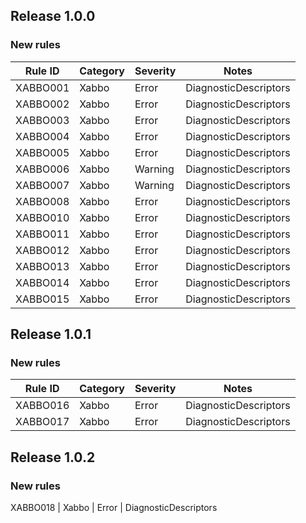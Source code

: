 ## Release 1.0.0

### New rules

Rule ID | Category | Severity | Notes
--------|----------|----------|-------
XABBO001 | Xabbo | Error | DiagnosticDescriptors
XABBO002 | Xabbo | Error | DiagnosticDescriptors
XABBO003 | Xabbo | Error | DiagnosticDescriptors
XABBO004 | Xabbo | Error | DiagnosticDescriptors
XABBO005 | Xabbo | Error | DiagnosticDescriptors
XABBO006 | Xabbo | Warning | DiagnosticDescriptors
XABBO007 | Xabbo | Warning | DiagnosticDescriptors
XABBO008 | Xabbo | Error | DiagnosticDescriptors
XABBO010 | Xabbo | Error | DiagnosticDescriptors
XABBO011 | Xabbo | Error | DiagnosticDescriptors
XABBO012 | Xabbo | Error | DiagnosticDescriptors
XABBO013 | Xabbo | Error | DiagnosticDescriptors
XABBO014 | Xabbo | Error | DiagnosticDescriptors
XABBO015 | Xabbo | Error | DiagnosticDescriptors

## Release 1.0.1

### New rules

Rule ID | Category | Severity | Notes
--------|----------|----------|-------
XABBO016 | Xabbo | Error | DiagnosticDescriptors
XABBO017 | Xabbo | Error | DiagnosticDescriptors

## Release 1.0.2

### New rules

XABBO018 | Xabbo | Error | DiagnosticDescriptors